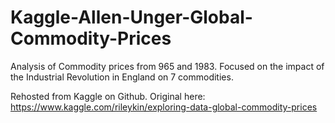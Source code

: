 # Kaggle-Allen-Unger-Global-Commodity-Prices
Analysis of Commodity prices from 965 and 1983. Focused on the impact of the Industrial Revolution in England on 7 commodities. 

Rehosted from Kaggle on Github. Original here: https://www.kaggle.com/rileykin/exploring-data-global-commodity-prices
